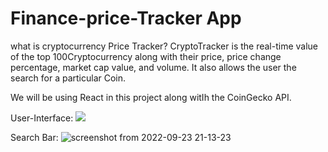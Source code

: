 # Finance-price-Tracker App

what is cryptocurrency Price Tracker?
CryptoTracker is  the real-time value of the top 100Cryptocurrency along with their price, price change percentage, market cap value, and volume. It also allows the user the search for a particular Coin.

We will be using React in this project along witIh the CoinGecko API.

User-Interface:
![](https://user-images.githubusercontent.com/110757279/192000721-5f8bdeed-dccf-4f47-87bb-d0fac6b5f9e4.png)

Search Bar:
![screenshot from 2022-09-23 21-13-23](https://user-images.githubusercontent.com/110757279/192000798-5a8b469a-4c7c-484e-a4ba-45fcf5238005.png)
